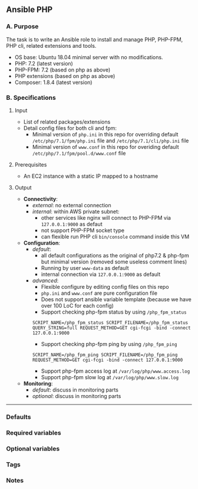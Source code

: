 ## Ansible PHP 

### A. Purpose

The task is to write an Ansible role to install and manage PHP, PHP-FPM, PHP cli, related extensions and tools.

  - OS base:  Ubuntu 18.04 minimal server with no modifications.
  - PHP: 7.2 (latest version)
  - PHP-FPM: 7.2 (based on php as above)
  - PHP extensions (based on php as above)
  - Composer: 1.8.4 (latest version)

### B. Specifications

1. Input
    - List of related packages/extensions
    - Detail config files for both cli and fpm:
      - Minimal version of `php.ini` in this repo for overriding default `/etc/php/7.1/fpm/php.ini` file and `/etc/php/7.1/cli/php.ini` file
      - Minimal version of `www.conf` in this repo for overiding default `/etc/php/7.1/fpm/pool.d/www.conf` file

2. Prerequisites
    - An EC2 instance with a static IP mapped to a hostname

3. Output
    - **Connectivity**:
      - _external_: no external connection
      - _internal_: within AWS private subnet:
          - other services like nginx will connect to PHP-FPM via `127.0.0.1:9000` as defaut
          - not support PHP-FPM socket type
          - can flexible run PHP cli `bin/console` command inside this VM
    - **Configuration**:
      - _default_:
          - all default configurations as the original of php7.2 & php-fpm but minimal version (removed some useless comment lines)
          - Running by user `www-data` as default
          - internal connection via `127.0.0.1:9000` as default
      - _advanced_:
          - Flexible configure by editing config files on this repo
          - `php.ini` and `www.conf` are pure configuration file
          - Does not support ansible variable template (because we have over 100 LoC for each config)
          - Support checking php-fpm status by using `/php_fpm_status`
          ```
          SCRIPT_NAME=/php_fpm_status SCRIPT_FILENAME=/php_fpm_status QUERY_STRING=full REQUEST_METHOD=GET cgi-fcgi -bind -connect 127.0.0.1:9000
          ```
          - Support checking php-fpm ping by using `/php_fpm_ping`
          ```
          SCRIPT_NAME=/php_fpm_ping SCRIPT_FILENAME=/php_fpm_ping REQUEST_METHOD=GET cgi-fcgi -bind -connect 127.0.0.1:9000
          ```
          - Support php-fpm access log at `/var/log/php/www.access.log`
          - Support php-fpm slow log at `/var/log/php/www.slow.log`
    - **Monitoring**:
      - _default_: discuss in monitoring parts
      - _optional_: discuss in monitoring parts

---
### Defaults
### Required variables
### Optional variables
### Tags
### Notes
